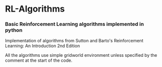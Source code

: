 # RL-Algorithms
<h3>Basic Reinforcement Learning algorithms implemented in python</h3>

Implementation of algorithms from Sutton and Barto's Reinforcement Learning: An Introduction 2nd Edition
<p>All the algorithms use simple gridworld environment unless specified by the comment at the start of the code.

